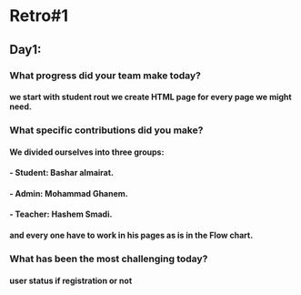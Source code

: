 # Retro#1

## Day1:

### What progress did your team make today?
#### we start with student rout we create HTML page for every page we might need.
### What specific contributions did you make?
#### We divided ourselves into three groups:
#### - Student: Bashar almairat.
#### - Admin: Mohammad Ghanem.
#### - Teacher: Hashem Smadi.
#### and every one have to work in his pages as is in the Flow chart.
### What has been the most challenging today?
#### user status if registration or not




